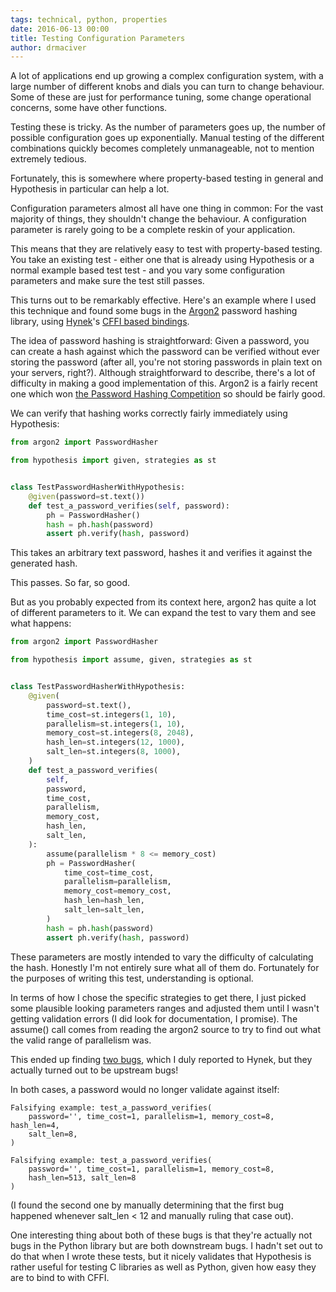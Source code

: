 ```yaml
---
tags: technical, python, properties
date: 2016-06-13 00:00
title: Testing Configuration Parameters
author: drmaciver
---
```


A lot of applications end up growing a complex configuration system,
with a large number of different knobs and dials you can turn to change
behaviour. Some of these are just for performance tuning, some change
operational concerns, some have other functions.

Testing these is tricky. As the number of parameters goes up, the number
of possible configuration goes up exponentially. Manual testing of the
different combinations quickly becomes completely unmanageable, not
to mention extremely tedious.

Fortunately, this is somewhere where property-based testing in general
and Hypothesis in particular can help a lot.

<!--more-->

Configuration parameters almost all have one thing in common: For the
vast majority of things, they shouldn't change the behaviour. A
configuration parameter is rarely going to be a complete reskin of your
application.

This means that they are relatively easy to test with property-based
testing. You take an existing test - either one that is already using
Hypothesis or a normal example based test test - and you vary some
configuration parameters and make sure the test still passes.

This turns out to be remarkably effective. Here's an example where I
used this technique and found some bugs in the [Argon2](
https://github.com/P-H-C/phc-winner-argon2) password hashing library,
using [Hynek](https://hynek.me/)'s
[CFFI based bindings](https://github.com/hynek/argon2_cffi).

The idea of password hashing is straightforward: Given a password, you
can create a hash against which the password can be verified without
ever storing the password (after all, you're not storing passwords in
plain text on your servers, right?). Although straightforward to
describe, there's a lot of difficulty in making a good implementation
of this. Argon2 is a fairly recent one which won [the Password Hashing
Competition](https://password-hashing.net/) so should be fairly good.

We can verify that hashing works correctly fairly immediately using
Hypothesis:

```python
from argon2 import PasswordHasher

from hypothesis import given, strategies as st


class TestPasswordHasherWithHypothesis:
    @given(password=st.text())
    def test_a_password_verifies(self, password):
        ph = PasswordHasher()
        hash = ph.hash(password)
        assert ph.verify(hash, password)
```

This takes an arbitrary text password, hashes it and verifies it against
the generated hash.

This passes. So far, so good.

But as you probably expected from its context here, argon2 has quite
a lot of different parameters to it. We can expand the test to vary
them and see what happens:

```python
from argon2 import PasswordHasher

from hypothesis import assume, given, strategies as st


class TestPasswordHasherWithHypothesis:
    @given(
        password=st.text(),
        time_cost=st.integers(1, 10),
        parallelism=st.integers(1, 10),
        memory_cost=st.integers(8, 2048),
        hash_len=st.integers(12, 1000),
        salt_len=st.integers(8, 1000),
    )
    def test_a_password_verifies(
        self,
        password,
        time_cost,
        parallelism,
        memory_cost,
        hash_len,
        salt_len,
    ):
        assume(parallelism * 8 <= memory_cost)
        ph = PasswordHasher(
            time_cost=time_cost,
            parallelism=parallelism,
            memory_cost=memory_cost,
            hash_len=hash_len,
            salt_len=salt_len,
        )
        hash = ph.hash(password)
        assert ph.verify(hash, password)
```


These parameters are mostly intended to vary the difficulty of
calculating the hash. Honestly I'm not entirely sure what all of them
do. Fortunately for the purposes of writing this test, understanding is
optional.

In terms of how I chose the specific strategies to get there, I just
picked some plausible looking parameters ranges and adjusted them until
I wasn't getting validation errors (I did look for documentation, I
promise). The assume() call comes from reading the argon2 source to try
to find out what the valid range of parallelism was.

This ended up finding
[two bugs](https://github.com/hynek/argon2_cffi/issues/4), which I duly
reported to Hynek, but they actually turned out to be upstream bugs!

In both cases, a password would no longer validate against itself:


```
Falsifying example: test_a_password_verifies(
    password='', time_cost=1, parallelism=1, memory_cost=8, hash_len=4,
    salt_len=8,
)
```

```
Falsifying example: test_a_password_verifies(
    password='', time_cost=1, parallelism=1, memory_cost=8,
    hash_len=513, salt_len=8
)
```

(I found the second one by manually determining that the first bug
happened whenever salt_len < 12 and manually ruling that case out).

One interesting thing about both of these bugs is that they're actually
not bugs in the Python library but are both downstream bugs. I hadn't
set out to do that when I wrote these tests, but it nicely validates
that Hypothesis is rather useful for testing C libraries as well as
Python, given how easy they are to bind to with CFFI.
